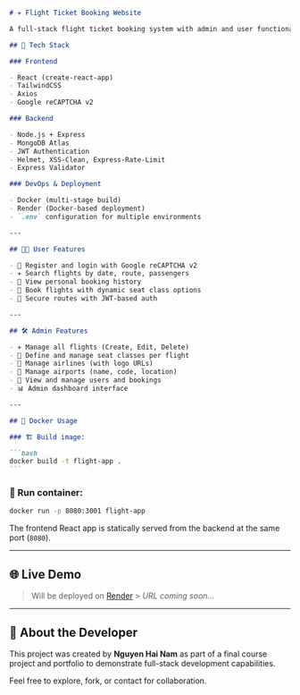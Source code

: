 ````markdown
# ✈️ Flight Ticket Booking Website

A full-stack flight ticket booking system with admin and user functionality. This project is designed to demonstrate end-to-end modern web development, secure authentication, and deployment using Docker and Render.

## 🔧 Tech Stack

### Frontend

- React (create-react-app)
- TailwindCSS
- Axios
- Google reCAPTCHA v2

### Backend

- Node.js + Express
- MongoDB Atlas
- JWT Authentication
- Helmet, XSS-Clean, Express-Rate-Limit
- Express Validator

### DevOps & Deployment

- Docker (multi-stage build)
- Render (Docker-based deployment)
- `.env` configuration for multiple environments

---

## 👨‍💼 User Features

- 🔐 Register and login with Google reCAPTCHA v2
- ✈️ Search flights by date, route, passengers
- 📃 View personal booking history
- 🧾 Book flights with dynamic seat class options
- 🔐 Secure routes with JWT-based auth

---

## 🛠️ Admin Features

- ✈️ Manage all flights (Create, Edit, Delete)
- 🧳 Define and manage seat classes per flight
- 🏢 Manage airlines (with logo URLs)
- 🛬 Manage airports (name, code, location)
- 👥 View and manage users and bookings
- 📊 Admin dashboard interface

---

## 🐳 Docker Usage

### 🏗️ Build image:

```bash
docker build -t flight-app .
```
````

### 🚀 Run container:

```bash
docker run -p 8080:3001 flight-app
```

The frontend React app is statically served from the backend at the same port (`8080`).

---

## 🌐 Live Demo

> Will be deployed on [Render](https://render.com/) > _URL coming soon..._

---

## 🙋 About the Developer

This project was created by **Nguyen Hai Nam** as part of a final course project and portfolio to demonstrate full-stack development capabilities.

Feel free to explore, fork, or contact for collaboration.
